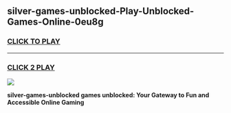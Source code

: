 
## silver-games-unblocked-Play-Unblocked-Games-Online-0eu8g
<h3>
<a href="https://premium76.site?title=silver-games-unblocked&ref=24A">CLICK TO PLAY</a></h3>
<hr>

<h3>
<a href="https://premium76.site?title=silver-games-unblocked&ref=24A">CLICK 2 PLAY</a>
  
</h3>

<a href="https://premium76.site?title=silver-games-unblocked&ref=24A"><img src="https://clearcache.store/games.png"></a>


**silver-games-unblocked games unblocked: Your Gateway to Fun and Accessible Online Gaming**
